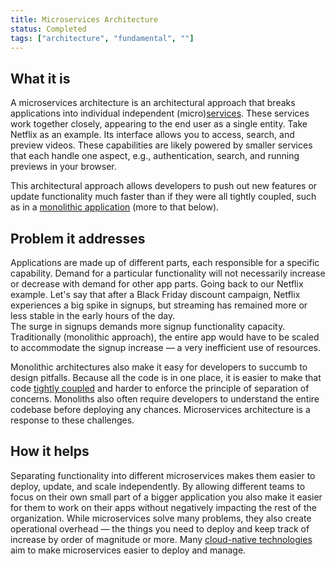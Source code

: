 ```yaml
---
title: Microservices Architecture 
status: Completed
tags: ["architecture", "fundamental", ""]
---
```


## What it is

A microservices architecture is an architectural approach that breaks applications into individual independent (micro)[services](/service/).
These services work together closely, appearing to the end user as a single entity. 
Take Netflix as an example. 
Its interface allows you to access, search, and preview videos. 
These capabilities are likely powered by smaller services that each handle one aspect, e.g., authentication, search, and running previews in your browser. 

This architectural approach allows developers to push out new features or update functionality much faster than if they were all tightly coupled, such as in a [monolithic application](/monolithic-apps/) (more to that below).

## Problem it addresses

Applications are made up of different parts, each responsible for a specific capability. 
Demand for a particular functionality will not necessarily increase or decrease with demand for other app parts. 
Going back to our Netflix example. 
Let's say that after a Black Friday discount campaign, Netflix experiences a big spike in signups, but streaming has remained more or less stable in the early hours of the day.  
The surge in signups demands more signup functionality capacity. 
Traditionally (monolithic approach), the entire app would have to be scaled to accommodate the signup increase — a very inefficient use of resources. 

Monolithic architectures also make it easy for developers to succumb to design pitfalls. 
Because all the code is in one place, it is easier to make that code [tightly coupled](/tightly-coupled-architectures/) and harder to enforce the principle of separation of concerns. 
Monoliths also often require developers to understand the entire codebase before deploying any chances. 
Microservices architecture is a response to these challenges.  


## How it helps

Separating functionality into different microservices makes them easier to deploy, update, and scale independently. 
By allowing different teams to focus on their own small part of a bigger application 
you also make it easier for them to work on their apps without negatively impacting the rest of the organization.
While microservices solve many problems, they also create operational overhead 
— the things you need to deploy and keep track of increase by order of magnitude or more. 
Many [cloud-native technologies](/cloud-native-tech/) aim to make microservices easier to deploy and manage.

